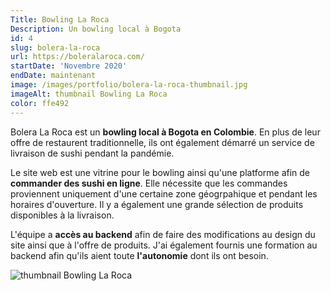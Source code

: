 ```yaml
---
Title: Bowling La Roca
Description: Un bowling local à Bogota
id: 4
slug: bolera-la-roca
url: https://boleralaroca.com/
startDate: 'Novembre 2020'
endDate: maintenant
image: /images/portfolio/bolera-la-roca-thumbnail.jpg
imageAlt: thumbnail Bowling La Roca
color: ffe492
---
```


Bolera La Roca est un **bowling local à Bogota en Colombie**. En plus de leur offre de restaurent traditionnelle, ils ont également démarré un service de livraison de sushi pendant la pandémie.

Le site web est une vitrine pour le bowling ainsi qu'une platforme afin de **commander des sushi en ligne**. Elle nécessite que les commandes proviennent uniquement d'une certaine zone géogrpahique et pendant les horaires d'ouverture. Il y a également une grande sélection de produits disponibles à la livraison.

L'équipe a **accès au backend** afin de faire des modifications au design du site ainsi que à l'offre de produits. J'ai également fournis une formation au backend afin qu'ils aient toute **l'autonomie** dont ils ont besoin.

![thumbnail Bowling La Roca](/images/portfolio/bolera-la-roca-thumbnail.jpg)
